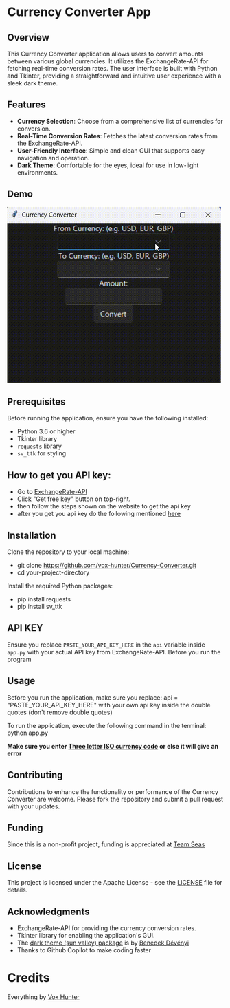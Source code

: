 # Currency Converter App

## Overview
This Currency Converter application allows users to convert amounts between various global currencies. It utilizes the ExchangeRate-API for fetching real-time conversion rates. The user interface is built with Python and Tkinter, providing a straightforward and intuitive user experience with a sleek dark theme.

## Features
- **Currency Selection**: Choose from a comprehensive list of currencies for conversion.
- **Real-Time Conversion Rates**: Fetches the latest conversion rates from the ExchangeRate-API.
- **User-Friendly Interface**: Simple and clean GUI that supports easy navigation and operation.
- **Dark Theme**: Comfortable for the eyes, ideal for use in low-light environments.

## Demo
![Demo](https://github.com/vox-hunter/Currency-Converter/blob/main/Recording%202024-04-29%20194609.gif)

## Prerequisites
Before running the application, ensure you have the following installed:
- Python 3.6 or higher
- Tkinter library
- `requests` library
- `sv_ttk` for styling

## How to get you API key:
- Go to [ExchangeRate-API](https://www.exchangerate-api.com/)
- Click "Get free key" button on top-right.
- then follow the steps shown on the website to get the api key
- after you get you api key do the following mentioned [here](#API-KEY)

## Installation

Clone the repository to your local machine:

- git clone https://github.com/vox-hunter/Currency-Converter.git
- cd your-project-directory

Install the required Python packages:

- pip install requests
- pip install sv_ttk

## API KEY
Ensure you replace `PASTE_YOUR_API_KEY_HERE` in the `api` variable inside `app.py` with your actual API key from ExchangeRate-API. Before you run the program


## Usage

Before you run the application, make sure you replace:
api = "PASTE_YOUR_API_KEY_HERE" with your own api key inside the double quotes (don't remove double quotes)

To run the application, execute the following command in the terminal:
python app.py

**Make sure you enter [**Three letter ISO currency code**](https://en.wikipedia.org/wiki/ISO_4217) or else it will give an error**

## Contributing

Contributions to enhance the functionality or performance of the Currency Converter are welcome. Please fork the repository and submit a pull request with your updates.

## Funding
Since this is a non-profit project, funding is appreciated at [Team Seas](https://teamseas.org/)

## License

This project is licensed under the Apache License - see the [LICENSE](https://github.com/vox-hunter/Currency-Converter/blob/main/LICENSE) file for details.

## Acknowledgments

- ExchangeRate-API for providing the currency conversion rates.
- Tkinter library for enabling the application's GUI.
- The [dark theme (sun valley) package](https://github.com/rdbende/Sun-Valley-ttk-theme) is by [Benedek Dévényi](https://github.com/rdbende)
- Thanks to Github Copilot to make coding faster

# Credits
Everything by [Vox Hunter](https://github.com/vox-hunter/)

